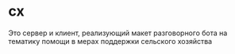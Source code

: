 # сх
Это сервер и клиент, реализующий макет разговорного бота на тематику помощи в мерах поддержки сельского хозяйства

